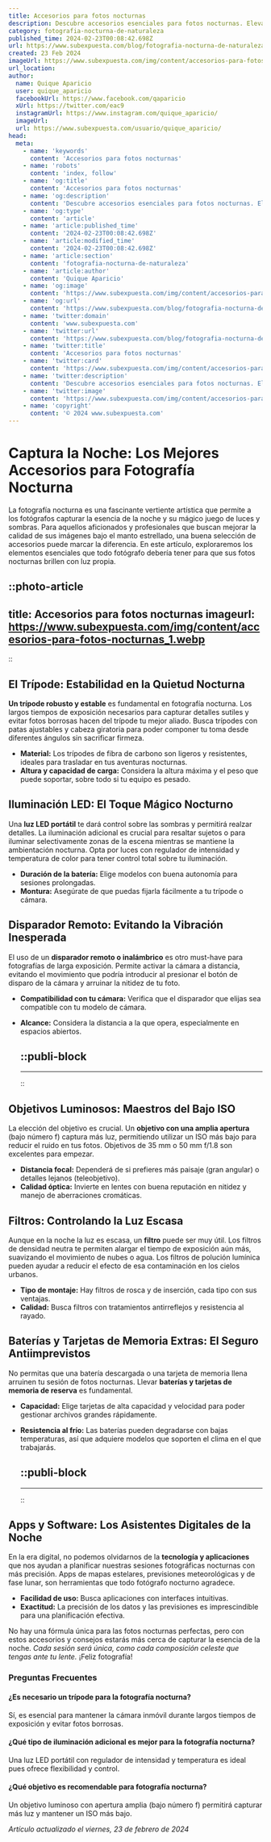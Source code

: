 ```yaml
---
title: Accesorios para fotos nocturnas
description: Descubre accesorios esenciales para fotos nocturnas. Eleva tus imágenes nocturnas a la perfección. Calidad y versatilidad en cada disparo.
category: fotografia-nocturna-de-naturaleza
published_time: 2024-02-23T00:08:42.698Z
url: https://www.subexpuesta.com/blog/fotografia-nocturna-de-naturaleza/accesorios-para-fotos-nocturnas
created: 23 Feb 2024
imageUrl: https://www.subexpuesta.com/img/content/accesorios-para-fotos-nocturnas_1.webp
url_location:
author:
  name: Quique Aparicio
  user: quique_aparicio
  facebookUrl: https://www.facebook.com/qaparicio
  xUrl: https://twitter.com/eac9
  instagramUrl: https://www.instagram.com/quique_aparicio/
  imageUrl: 
  url: https://www.subexpuesta.com/usuario/quique_aparicio/
head:
  meta:
    - name: 'keywords'
      content: 'Accesorios para fotos nocturnas'
    - name: 'robots'
      content: 'index, follow'
    - name: 'og:title'
      content: 'Accesorios para fotos nocturnas'
    - name: 'og:description'
      content: 'Descubre accesorios esenciales para fotos nocturnas. Eleva tus imágenes nocturnas a la perfección. Calidad y versatilidad en cada disparo.'
    - name: 'og:type'
      content: 'article'
    - name: 'article:published_time'
      content: '2024-02-23T00:08:42.698Z'
    - name: 'article:modified_time'
      content: '2024-02-23T00:08:42.698Z'
    - name: 'article:section'
      content: 'fotografia-nocturna-de-naturaleza'
    - name: 'article:author'
      content: 'Quique Aparicio'
    - name: 'og:image'
      content: 'https://www.subexpuesta.com/img/content/accesorios-para-fotos-nocturnas_1.webp'
    - name: 'og:url'
      content: 'https://www.subexpuesta.com/blog/fotografia-nocturna-de-naturaleza/accesorios-para-fotos-nocturnas'
    - name: 'twitter:domain'
      content: 'www.subexpuesta.com'
    - name: 'twitter:url'
      content: 'https://www.subexpuesta.com/blog/fotografia-nocturna-de-naturaleza/accesorios-para-fotos-nocturnas'
    - name: 'twitter:title'
      content: 'Accesorios para fotos nocturnas'
    - name: 'twitter:card'
      content: 'https://www.subexpuesta.com/img/content/accesorios-para-fotos-nocturnas_1.webp'
    - name: 'twitter:description'
      content: 'Descubre accesorios esenciales para fotos nocturnas. Eleva tus imágenes nocturnas a la perfección. Calidad y versatilidad en cada disparo.'
    - name: 'twitter:image'
      content: 'https://www.subexpuesta.com/img/content/accesorios-para-fotos-nocturnas_1.webp'
    - name: 'copyright'
      content: '© 2024 www.subexpuesta.com'
---
```

# Captura la Noche: Los Mejores Accesorios para Fotografía Nocturna

La fotografía nocturna es una fascinante vertiente artística que permite a los fotógrafos capturar la esencia de la noche y su mágico juego de luces y sombras. Para aquellos aficionados y profesionales que buscan mejorar la calidad de sus imágenes bajo el manto estrellado, una buena selección de accesorios puede marcar la diferencia. En este artículo, exploraremos los elementos esenciales que todo fotógrafo debería tener para que sus fotos nocturnas brillen con luz propia.


::photo-article
---
title: Accesorios para fotos nocturnas
imageurl: https://www.subexpuesta.com/img/content/accesorios-para-fotos-nocturnas_1.webp
---
::


## El Trípode: Estabilidad en la Quietud Nocturna

**Un trípode robusto y estable** es fundamental en fotografía nocturna. Los largos tiempos de exposición necesarios para capturar detalles sutiles y evitar fotos borrosas hacen del trípode tu mejor aliado. Busca trípodes con patas ajustables y cabeza giratoria para poder componer tu toma desde diferentes ángulos sin sacrificar firmeza.

- **Material:** Los trípodes de fibra de carbono son ligeros y resistentes, ideales para trasladar en tus aventuras nocturnas.
- **Altura y capacidad de carga:** Considera la altura máxima y el peso que puede soportar, sobre todo si tu equipo es pesado.

## Iluminación LED: El Toque Mágico Nocturno

Una **luz LED portátil** te dará control sobre las sombras y permitirá realzar detalles. La iluminación adicional es crucial para resaltar sujetos o para iluminar selectivamente zonas de la escena mientras se mantiene la ambientación nocturna. Opta por luces con regulador de intensidad y temperatura de color para tener control total sobre tu iluminación.

- **Duración de la batería:** Elige modelos con buena autonomía para sesiones prolongadas.
- **Montura:** Asegúrate de que puedas fijarla fácilmente a tu trípode o cámara.

## Disparador Remoto: Evitando la Vibración Inesperada

El uso de un **disparador remoto o inalámbrico** es otro must-have para fotografías de larga exposición. Permite activar la cámara a distancia, evitando el movimiento que podría introducir al presionar el botón de disparo de la cámara y arruinar la nitidez de tu foto.

- **Compatibilidad con tu cámara:** Verifica que el disparador que elijas sea compatible con tu modelo de cámara.
- **Alcance:** Considera la distancia a la que opera, especialmente en espacios abiertos.


  ::publi-block
  ---
  ---
  ::
  
  
## Objetivos Luminosos: Maestros del Bajo ISO

La elección del objetivo es crucial. Un **objetivo con una amplia apertura** (bajo número f) captura más luz, permitiendo utilizar un ISO más bajo para reducir el ruido en tus fotos. Objetivos de 35 mm o 50 mm f/1.8 son excelentes para empezar.

- **Distancia focal:** Dependerá de si prefieres más paisaje (gran angular) o detalles lejanos (teleobjetivo).
- **Calidad óptica:** Invierte en lentes con buena reputación en nitidez y manejo de aberraciones cromáticas.

## Filtros: Controlando la Luz Escasa

Aunque en la noche la luz es escasa, un **filtro** puede ser muy útil. Los filtros de densidad neutra te permiten alargar el tiempo de exposición aún más, suavizando el movimiento de nubes o agua. Los filtros de polución lumínica pueden ayudar a reducir el efecto de esa contaminación en los cielos urbanos.

- **Tipo de montaje:** Hay filtros de rosca y de inserción, cada tipo con sus ventajas.
- **Calidad:** Busca filtros con tratamientos antirreflejos y resistencia al rayado.

## Baterías y Tarjetas de Memoria Extras: El Seguro Antiimprevistos

No permitas que una batería descargada o una tarjeta de memoria llena arruinen tu sesión de fotos nocturnas. Llevar **baterías y tarjetas de memoria de reserva** es fundamental.

- **Capacidad:** Elige tarjetas de alta capacidad y velocidad para poder gestionar archivos grandes rápidamente.
- **Resistencia al frío:** Las baterías pueden degradarse con bajas temperaturas, así que adquiere modelos que soporten el clima en el que trabajarás.


  ::publi-block
  ---
  ---
  ::
  
  
## Apps y Software: Los Asistentes Digitales de la Noche

En la era digital, no podemos olvidarnos de la **tecnología y aplicaciones** que nos ayudan a planificar nuestras sesiones fotográficas nocturnas con más precisión. Apps de mapas estelares, previsiones meteorológicas y de fase lunar, son herramientas que todo fotógrafo nocturno agradece.

- **Facilidad de uso:** Busca aplicaciones con interfaces intuitivas.
- **Exactitud:** La precisión de los datos y las previsiones es imprescindible para una planificación efectiva.

No hay una fórmula única para las fotos nocturnas perfectas, pero con estos accesorios y consejos estarás más cerca de capturar la esencia de la noche. *Cada sesión será única, como cada composición celeste que tengas ante tu lente.* ¡Feliz fotografía!

### Preguntas Frecuentes

#### ¿Es necesario un trípode para la fotografía nocturna?

Sí, es esencial para mantener la cámara inmóvil durante largos tiempos de exposición y evitar fotos borrosas.

#### ¿Qué tipo de iluminación adicional es mejor para la fotografía nocturna?

Una luz LED portátil con regulador de intensidad y temperatura es ideal pues ofrece flexibilidad y control.

#### ¿Qué objetivo es recomendable para fotografía nocturna?

Un objetivo luminoso con apertura amplia (bajo número f) permitirá capturar más luz y mantener un ISO más bajo.

_Artículo actualizado el viernes, 23 de febrero de 2024_